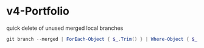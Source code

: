 ﻿# v4-Portfolio

quick delete of unused merged local branches

```powershell
git branch --merged | ForEach-Object { $_.Trim() } | Where-Object { $_ -notmatch '^\*' } | ForEach-Object { git branch -d $\_ }
```
